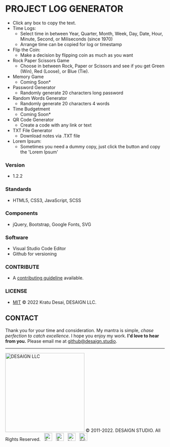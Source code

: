 # PROJECT LOG GENERATOR

- Click any box to copy the text.
- Time Logs:
  - Select time in between Year, Quarter, Month, Week, Day, Date, Hour, Minute, Second, or Miliseconds (since 1970)
  - Arrange time can be copied for log or timestamp
- Flip the Coin:
  - Make a decision by flipping coin as much as you want
- Rock Paper Scissors Game
  - Choose in between Rock, Paper or Scissors and see if you get Green (Win), Red (Loose), or Blue (Tie).
- Memory Game
  - Coming Soon*
- Password Generator
  - Randomly generate 20 characters long password
- Random Words Generator
  - Randomly generate 20 characters 4 words
- Time Budgetment
  - Coming Soon*
- QR Code Generator
  - Create a code with any link or text
- TXT File Generator
  - Download notes via .TXT file
- Lorem Ipsum:
  - Sometimes you need a dummy copy, just click the button and copy the 'Lorem Ipsum'

### Version

  - 1.2.2

### Standards

- HTML5, CSS3, JavaScript, SCSS

### Components

- jQuery, Bootstrap, Google Fonts, SVG

### Software

- Visual Studio Code Editor
- Github for versioning

### CONTRIBUTE

- A [contributing guideline](https://github.com/kratuvwxyz/CONTRIBUTE) available.

### LICENSE

- [MIT](https://github.com/kratuvwxyz/LICENSE) © 2022 Kratu Desai, DESAIGN LLC.

## CONTACT

Thank you for your time and consideration. My mantra is simple, _chase perfection to catch excellence_. I hope you enjoy my work. **I'd love to hear from you.** Please email me at <a href="mailto:github@desaign.studio?Subject=Message from Github">github@desaign.studio</a>.

<hr/>

<img src="https://desaign.app/clients/cli/images/logo/desaign-logo-black.png" alt="DESAIGN LLC" width="250px"/> &copy; 2011-2022. <a href="https://desaign.app" target="_blank" style="text-decoration:none;">DESAIGN STUDIO</a>. All Rights Reserved. &#160;
<a href="https://www.facebook.com/desaignstudio" target="_blank" style="text-decoration:none;"><img src="https://desaign.app/clients/cli/images/1x/facebook.png" alt="Facebook" width="25" /></a> &#160;
<a href="https://www.twitter.com/desaignstudio" target="_blank" style="text-decoration:none;"><img src="https://desaign.app/clients/cli/images/1x/twitter.png" alt="Twitter" width="25" /></a> &#160;
<a href="https://www.linkedin.com/company/desaignstudio" target="_blank" style="text-decoration:none;"><img src="https://desaign.app/clients/cli/images/1x/linkedin.png" alt="Linked In" width="25" /></a> &#160;
<a href="https://desaigner.info" target="_blank" style="text-decoration:none;"><img src="https://desaign.app/clients/cli/images/1x/blog.png" alt="DESAIGN BLOG" width="25" /></a> &#160;
